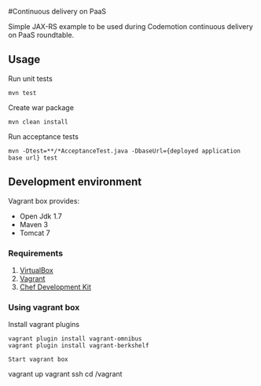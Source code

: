 #Continuous delivery on PaaS

Simple JAX-RS example to be used during Codemotion continuous delivery on PaaS roundtable.

## Usage

Run unit tests
```
mvn test
```

Create war package
```
mvn clean install
```

Run acceptance tests
```
mvn -Dtest=**/*AcceptanceTest.java -DbaseUrl={deployed application base url} test
```

## Development environment

Vagrant box provides:
- Open Jdk 1.7
- Maven 3
- Tomcat 7

### Requirements

1. [VirtualBox](https://www.virtualbox.org/)
2. [Vagrant](https://www.vagrantup.com/)
3. [Chef Development Kit](https://downloads.getchef.com/chef-dk/)

### Using vagrant box

Install vagrant plugins
```
vagrant plugin install vagrant-omnibus                                                                                                                                      
vagrant plugin install vagrant-berkshelf

Start vagrant box
```
vagrant up
vagrant ssh
cd /vagrant
```
